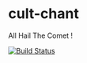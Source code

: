 cult-chant
==========

All Hail The Comet !

[![Build Status](https://jenkins.oyatel.com/job/CultChant/badge/icon)](https://jenkins.oyatel.com/job/CultChant/)
